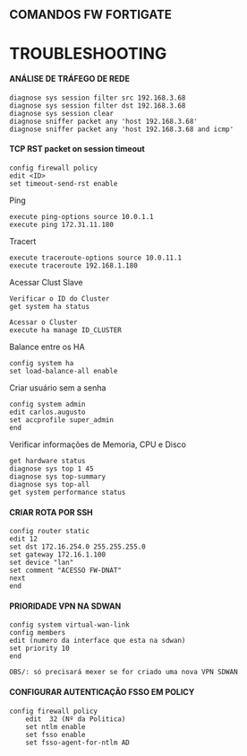 ## COMANDOS FW FORTIGATE


# TROUBLESHOOTING   
 #### ANÁLISE DE TRÁFEGO DE REDE   
   	diagnose sys session filter src 192.168.3.68
    diagnose sys session filter dst 192.168.3.68
    diagnose sys session clear
    diagnose sniffer packet any 'host 192.168.3.68' 
    diagnose sniffer packet any 'host 192.168.3.68 and icmp'
 #### TCP RST packet on session timeout

    config firewall policy
    edit <ID>
    set timeout-send-rst enable
    
Ping    

    execute ping-options source 10.0.1.1 
    execute ping 172.31.11.180

Tracert   
 
    execute traceroute-options source 10.0.11.1
    execute traceroute 192.168.1.180

Acessar Clust Slave         

    Verificar o ID do Cluster  
    get system ha status    

    Acessar o Cluster    
    execute ha manage ID_CLUSTER      

Balance entre os HA    

    config system ha
    set load-balance-all enable

Criar usuário sem a senha    

    config system admin
    edit carlos.augusto
    set accprofile super_admin
    end

Verificar informações de Memoria, CPU e Disco    

    get hardware status
    diagnose sys top 1 45
    diagnose sys top-summary
    diagnose sys top-all
    get system performance status   
#### CRIAR ROTA POR SSH     

    config router static
    edit 12
    set dst 172.16.254.0 255.255.255.0
    set gateway 172.16.1.100
    set device "lan"
    set comment "ACESSO FW-DNAT"
    next   
    end   
#### PRIORIDADE VPN NA SDWAN 

    config system virtual-wan-link 
    config members 
    edit (numero da interface que esta na sdwan)
    set priority 10 
    end    

    OBS/: só precisará mexer se for criado uma nova VPN SDWAN

#### CONFIGURAR AUTENTICAÇÃO FSSO EM POLICY   

    config firewall policy   
    	edit  32 (Nº da Politica)
    	set ntlm enable 
	    set fsso enable 
	    set fsso-agent-for-ntlm AD 
 

    